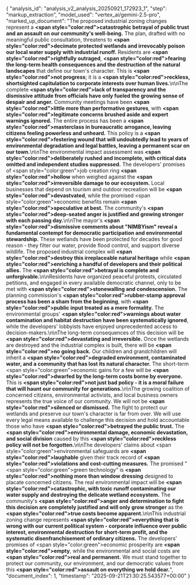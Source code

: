 {
  "analysis_id": "analysis_v2_analysis_20250921_172923_1",
  "step": "markup_extraction",
  "model_used": "vertex_ai/gemini-2.5-pro",
  "marked_up_document": "The proposed industrial zoning changes represent a **<span style=\"color:red\">catastrophic betrayal of public trust and an assault on our community's well-being.</span>** The plan, drafted with no meaningful public consultation, threatens to **<span style=\"color:red\">decimate protected wetlands and irrevocably poison our local water supply with industrial runoff.</span>** Residents are **<span style=\"color:red\">rightfully outraged</span>**, **<span style=\"color:red\">fearing the long-term health consequences and the destruction of the natural landscapes</span>** that define our town's character. This is **<span style=\"color:red\">not progress</span>**; it is a **<span style=\"color:red\">reckless, shortsighted capitulation to corporate interests over human lives.</span>**\n\nThe complete **<span style=\"color:red\">lack of transparency and the dismissive attitude from officials have only fueled the growing sense of despair and anger.</span>** Community meetings have been **<span style=\"color:red\">little more than performative gestures</span>**, with **<span style=\"color:red\">legitimate concerns brushed aside and expert warnings ignored.</span>** The entire process has been a **<span style=\"color:red\">masterclass in bureaucratic arrogance, leaving citizens feeling powerless and unheard.</span>** This policy is a **<span style=\"color:red\">festering wound that will undoubtedly lead to years of environmental degradation and legal battles, leaving a permanent scar on our town.</span>**\n\nThe environmental impact assessment was **<span style=\"color:red\">deliberately rushed and incomplete, with critical data omitted and independent studies suppressed.</span>** The developers' promises of <span style=\"color:green\">job creation</span> ring **<span style=\"color:red\">hollow</span>** when weighed against the **<span style=\"color:red\">irreversible damage to our ecosystem.</span>** Local businesses that depend on tourism and outdoor recreation will be **<span style=\"color:red\">devastvated</span>**, while the promised <span style=\"color:green\">economic benefits</span> remain **<span style=\"color:red\">speculative at best.</span>** The community's **<span style=\"color:red\">deep-seated anger is justified and growing stronger with each passing day.</span>**\n\nThe mayor's **<span style=\"color:red\">dismissive comments about \"NIMBYism\" reveal a fundamental contempt for democratic participation and environmental stewardship.</span>** These wetlands have been protected for decades for good reason - they filter our water, provide flood control, and support diverse wildlife. The proposed industrial complex will **<span style=\"color:red\">destroy this irreplaceable natural heritage</span>** while **<span style=\"color:red\">enriching a handful of developers and their political allies.</span>** The **<span style=\"color:red\">betrayal is complete and unforgivable.</span>**\n\nResidents have organized peaceful protests, circulated petitions, and engaged in every available democratic channel, only to be met with **<span style=\"color:red\">stonewalling and condescension.</span>** The planning commission's **<span style=\"color:red\">rubber-stamp approval process has been a sham from the beginning</span>**, with **<span style=\"color:red\">public input treated as a mere formality.</span>** The environmental groups' **<span style=\"color:red\">warnings about water contamination and habitat destruction have been systematically ignored</span>**, while the developers' lobbyists have enjoyed unprecedented access to decision-makers.\n\nThe long-term consequences of this decision will be **<span style=\"color:red\">devastating and irreversible.</span>** Once the wetlands are destroyed and the industrial complex is built, there will be **<span style=\"color:red\">no going back.</span>** Our children and grandchildren will inherit a **<span style=\"color:red\">degraded environment, contaminated water, and a community that has lost its natural character.</span>** The short-term <span style=\"color:green\">economic gains</span> for a few will be **<span style=\"color:red\">dwarfed by the long-term costs borne by everyone.</span>** This is **<span style=\"color:red\">not just bad policy - it is a moral failure that will haunt our community for generations.</span>**\n\nThe growing coalition of concerned citizens, environmental activists, and local business owners represents the true voice of our community. We will not be **<span style=\"color:red\">silenced or dismissed.</span>** The fight to protect our wetlands and preserve our town's character is far from over. We will use every legal means available to challenge this decision and hold accountable those who have **<span style=\"color:red\">betrayed the public trust.</span>** The **<span style=\"color:red\">environmental damage, economic devastation, and social division</span>** caused by this **<span style=\"color:red\">reckless policy will not be forgotten.</span>**\n\nThe developers' claims about <span style=\"color:green\">environmental safeguards</span> are **<span style=\"color:red\">laughable</span>** given their track record of **<span style=\"color:red\">violations and cost-cutting measures.</span>** The promised \"<span style=\"color:green\">green technology</span>\" is **<span style=\"color:red\">nothing more than window dressing</span>** designed to placate concerned citizens. The real environmental impact will be **<span style=\"color:red\">catastrophic, with toxic runoff contaminating our water supply and destroying the delicate wetland ecosystem.</span>** The community's **<span style=\"color:red\">anger and determination to fight this decision are completely justified and will only grow stronger</span>** as the **<span style=\"color:red\">true costs become apparent.</span>**\n\nThis industrial zoning change represents **<span style=\"color:red\">everything that is wrong with our current political system - corporate influence over public interest, environmental destruction for short-term profit, and the systematic disenfranchisement of ordinary citizens.</span>** The developers' promises of <span style=\"color:green\">economic prosperity</span> are **<span style=\"color:red\">empty</span>**, while the environmental and social costs are **<span style=\"color:red\">real and permanent.</span>** We must stand together to protect our community, our environment, and our democratic values from this **<span style=\"color:red\">assault on everything we hold dear.</span>**",
  "document_index": 1,
  "timestamp": "2025-09-21T21:30:25.543577+00:00"
}